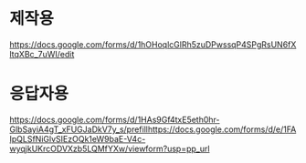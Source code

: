 
제작용
=======
https://docs.google.com/forms/d/1hOHoqlcGlRh5zuDPwssqP4SPgRsUN6fXltqXBc_7uWI/edit


응답자용
=====
https://docs.google.com/forms/d/1HAs9Gf4txE5eth0hr-GlbSayiA4gT_xFUGJaDkV7y_s/prefillhttps://docs.google.com/forms/d/e/1FAIpQLSfNiGlvSIEzOQk1eW9baE-V4c-wyqjkUKrcODVXzb5LQMfYXw/viewform?usp=pp_url
